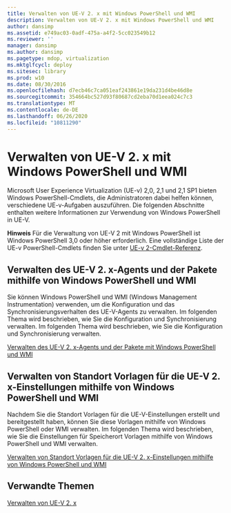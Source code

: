 ```yaml
---
title: Verwalten von UE-V 2. x mit Windows PowerShell und WMI
description: Verwalten von UE-V 2. x mit Windows PowerShell und WMI
author: dansimp
ms.assetid: e749ac03-0adf-475a-a4f2-5cc023549b12
ms.reviewer: ''
manager: dansimp
ms.author: dansimp
ms.pagetype: mdop, virtualization
ms.mktglfcycl: deploy
ms.sitesec: library
ms.prod: w10
ms.date: 08/30/2016
ms.openlocfilehash: d7ecb46c7ca051eaf243861e19da231d4be46d8e
ms.sourcegitcommit: 354664bc527d93f80687cd2eba70d1eea024c7c3
ms.translationtype: MT
ms.contentlocale: de-DE
ms.lasthandoff: 06/26/2020
ms.locfileid: "10811290"
---
```

# Verwalten von UE-V 2. x mit Windows PowerShell und WMI


Microsoft User Experience Virtualization (UE-v) 2,0, 2,1 und 2,1 SP1 bieten Windows PowerShell-Cmdlets, die Administratoren dabei helfen können, verschiedene UE-v-Aufgaben auszuführen. Die folgenden Abschnitte enthalten weitere Informationen zur Verwendung von Windows PowerShell in UE-V.

**Hinweis**  Für die Verwaltung von UE-V 2 mit Windows PowerShell ist Windows PowerShell 3,0 oder höher erforderlich. Eine vollständige Liste der UE-v PowerShell-Cmdlets finden Sie unter [UE-v 2-Cmdlet-Referenz](https://go.microsoft.com/fwlink/p/?LinkId=393495).

 

## Verwalten des UE-V 2. x-Agents und der Pakete mithilfe von Windows PowerShell und WMI


Sie können Windows PowerShell und WMI (Windows Management Instrumentation) verwenden, um die Konfiguration und das Synchronisierungsverhalten des UE-V-Agents zu verwalten. Im folgenden Thema wird beschrieben, wie Sie die Konfiguration und Synchronisierung verwalten. Im folgenden Thema wird beschrieben, wie Sie die Konfiguration und Synchronisierung verwalten.

[Verwalten des UE-V 2. x-Agents und der Pakete mit Windows PowerShell und WMI](managing-the-ue-v-2x-agent-and-packages-with-windows-powershell-and-wmi-both-uevv2.md)

## Verwalten von Standort Vorlagen für die UE-V 2. x-Einstellungen mithilfe von Windows PowerShell und WMI


Nachdem Sie die Standort Vorlagen für die UE-V-Einstellungen erstellt und bereitgestellt haben, können Sie diese Vorlagen mithilfe von Windows PowerShell oder WMI verwalten. Im folgenden Thema wird beschrieben, wie Sie die Einstellungen für Speicherort Vorlagen mithilfe von Windows PowerShell und WMI verwalten.

[Verwalten von Standort Vorlagen für die UE-V 2. x-Einstellungen mithilfe von Windows PowerShell und WMI](managing-ue-v-2x-settings-location-templates-using-windows-powershell-and-wmi-both-uevv2.md)






## Verwandte Themen


[Verwalten von UE-V 2. x](administering-ue-v-2x-new-uevv2.md)

 

 





